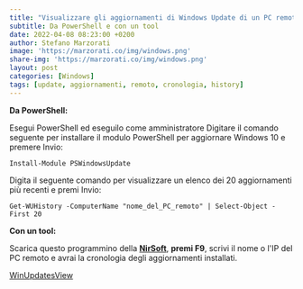 ```yaml
---
title: "Visualizzare gli aggiornamenti di Windows Update di un PC remoto"
subtitle: Da PowerShell e con un tool
date: 2022-04-08 08:23:00 +0200
author: Stefano Marzorati
image: 'https://marzorati.co/img/windows.png'
share-img: 'https://marzorati.co/img/windows.png'
layout: post
categories: [Windows]
tags: [update, aggiornamenti, remoto, cronologia, history]
---
```

**Da PowerShell:**   

Esegui PowerShell ed eseguilo come amministratore
Digitare il comando seguente per installare il modulo PowerShell per aggiornare Windows 10 e premere Invio:   

	Install-Module PSWindowsUpdate
	
Digita il seguente comando per visualizzare un elenco dei 20 aggiornamenti più recenti e premi Invio:

	Get-WUHistory -ComputerName "nome_del_PC_remoto" | Select-Object -First 20


**Con un tool:**   

Scarica questo programmino della <b><a href="https://www.nirsoft.net/articles/view-windows-10-update-history.html" target="_blank">NirSoft</a></b>, **premi F9**, scrivi il nome o l'IP del PC remoto e avrai la cronologia degli aggiornamenti installati.   

<a href="https://www.nirsoft.net/utils/winupdatesview-x64.zip" target="_blank">WinUpdatesView</a>
